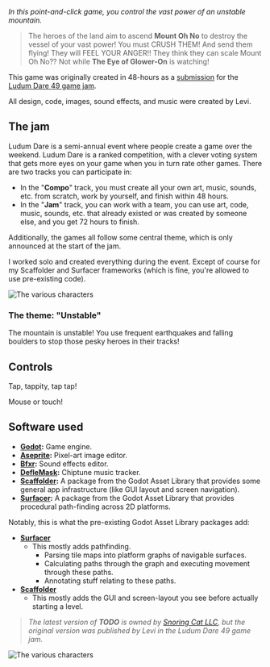 _In this point-and-click game, you control the vast power of an unstable mountain._

> The heroes of the land aim to ascend **Mount Oh No** to destroy the vessel of your vast power! You must CRUSH THEM! And send them flying! They will FEEL YOUR ANGER!! They think they can scale Mount Oh No?? Not while **The Eye of Glower-On** is watching!

This game was originally created in 48-hours as a [submission](https://ldjam.com/events/ludum-dare/49/TODO) for the [Ludum Dare 49 game jam](https://ldjam.com/events/ludum-dare/48).

All design, code, images, sound effects, and music were created by Levi.

## The jam

Ludum Dare is a semi-annual event where people create a game over the weekend. Ludum Dare is a ranked competition, with a clever voting system that gets more eyes on your game when you in turn rate other games. There are two tracks you can participate in:

-   In the "**Compo**" track, you must create all your own art, music, sounds, etc. from scratch, work by yourself, and finish within 48 hours.
-   In the "**Jam**" track, you can work with a team, you can use art, code, music, sounds, etc. that already existed or was created by someone else, and you get 72 hours to finish.

Additionally, the games all follow some central theme, which is only announced at the start of the jam.

I worked solo and created everything during the event. Except of course for my Scaffolder and Surfacer frameworks (which is fine, you're allowed to use pre-existing code).

![The various characters](https://s3-us-west-2.amazonaws.com/levi-portfolio-media/eye-of-glower-on/characters_demo.gif)

### The theme: "Unstable"

The mountain is unstable! You use frequent earthquakes and falling boulders to stop those pesky heroes in their tracks!

## Controls

Tap, tappity, tap tap!

Mouse or touch!

## Software used

-   **[Godot](https://godotengine.org/):** Game engine.
-   **[Aseprite](https://www.aseprite.org/):** Pixel-art image editor.
-   **[Bfxr](https://www.bfxr.net/):** Sound effects editor.
-   **[DefleMask](https://www.deflemask.com/):** Chiptune music tracker.
-   **[Scaffolder](https://godotengine.org/asset-library/asset/969):** A package from the Godot Asset Library that provides some general app infrastructure (like GUI layout and screen navigation).
-   **[Surfacer](https://godotengine.org/asset-library/asset/968):** A package from the Godot Asset Library that provides procedural path-finding across 2D platforms.

Notably, this is what the pre-existing Godot Asset Library packages add:
-   **[Surfacer](https://godotengine.org/asset-library/asset/968)**
    -   This mostly adds pathfinding.
        -   Parsing tile maps into platform graphs of navigable surfaces.
        -   Calculating paths through the graph and executing movement through these paths.
        -   Annotating stuff relating to these paths.
-   **[Scaffolder](https://godotengine.org/asset-library/asset/969)**
    -   This mostly adds the GUI and screen-layout you see before actually starting a level.

> _The latest version of **TODO** is owned by [Snoring Cat LLC](https://snoringcat.games), but the original version was published by Levi in the Ludum Dare 49 game jam._


![The various characters](https://s3-us-west-2.amazonaws.com/levi-portfolio-media/eye-of-glower-on/loading.gif)
